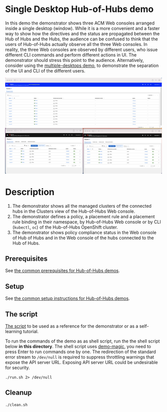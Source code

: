 # Single Desktop Hub-of-Hubs demo

In this demo the demonstrator shows three ACM Web consoles arranged inside a single desktop (window). While it is a more convenient and a faster way to show how the directives and the status are propagated between the Hub of Hubs and the Hubs, the audience can be confused to think that the users of Hub-of-Hubs actually observe all the three Web consoles. In reality, the three Web consoles are observed by different users, who issue different CLI commands and perform different actions in UI. The demonstrator should stress this point to the audience. Alternatively, consider using the [multiple-desktops demo](../multiple_desktops), to demonstrate the separation of the UI and CLI of the different users.

![Hub-of-Hubs Single Desktop, Cluster view](../../images/demo_cluster_view.png)

# Description

1. The demonstrator shows all the managed clusters of the connected hubs in the Clusters view of the Hub-of-Hubs Web console.
1. The demonstrator defines a policy, a placement rule and a placement rule binding in their namespace, by Hub-of-Hubs Web console or
by CLI (`kubectl`, `oc`) of the Hub-of-Hubs OpenShift cluster.
1. The demonstrator shows policy compliance status in the Web console of Hub of Hubs and in the Web console of the hubs connected to the Hub of Hubs.

## Prerequisites

See [the common prerequisites for Hub-of-Hubs demos](../README.md#prerequisites).

## Setup

See [the common setup instructions for Hub-of-Hubs demos](../README.md#setup).

## The script

[The script](script.md) to be used as a reference for the demonstrator or as a self-learning tutorial.

To run the commands of the demo as as shell script, run the the shell script below **in this directory**.
The shell script uses [demo-magic](https://github.com/paxtonhare/demo-magic),
you need to press Enter to run commands one by one.
The redirection of the standard error stream to `/dev/null` is required to suppress
throttling warnings that expose the API server URL.
Exposing API server URL could be undesirable for security.

```
./run.sh 2> /dev/null
```

## Cleanup

```
./clean.sh
```
